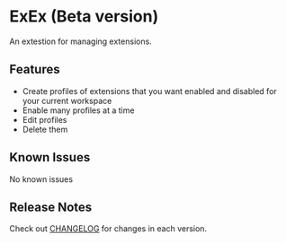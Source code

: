 # ExEx (Beta version)
An extestion for managing extensions.

## Features
- Create profiles of extensions that you want enabled and disabled for your current workspace
- Enable many profiles at a time
- Edit profiles
- Delete them

## Known Issues
No known issues

## Release Notes

Check out [CHANGELOG](CHANGELOG.md) for changes in each version.

